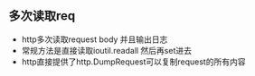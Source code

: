 ## 多次读取req
- http多次读取request body 并且输出日志
- 常规方法是直接读取ioutil.readall 然后再set进去
- http直接提供了http.DumpRequest可以复制request的所有内容